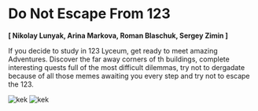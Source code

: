 # Do Not Escape From 123
__[ Nikolay Lunyak, Arina Markova, Roman Blaschuk, Sergey Zimin ]__

If you decide to study in 123 Lyceum, get ready to meet amazing Adventures. Discover the far away corners of th buildings, complete interesting quests full of the most difficult dilemmas, try not to dergadate because of all those memes awaiting you every step and try not to escape the 123.

![kek](https://github.com/lunakoly/JetBrainsProject/blob/master/images/screen1.png)
![kek](https://github.com/lunakoly/JetBrainsProject/blob/master/images/screen2.png)